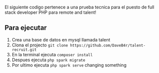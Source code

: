 El siguiente codigo pertenece a una prueba tecnica para el puesto de full stack developer PHP para remote and talent!
 ## Para ejecutar
 1. Crea una base de datos en mysql llamada talent
 2. Clona el projecto `git clone https://github.com/DaveB4r/talent-recruit.git`
 3. En la terminal ejecuta `composer install`
 4. Despues ejecuta `php spark migrate`
 5. Por ultimo ejecuta `php spark serve`
changing something